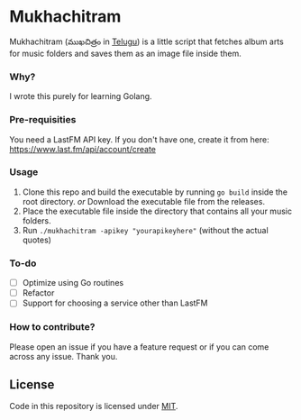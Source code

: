 # Mukhachitram

Mukhachitram (ముఖచిత్రం in [Telugu](https://en.wikipedia.org/wiki/Telugu_language)) is a little script that fetches album arts for music folders and saves them as an image file inside them.

### Why?
I wrote this purely for learning Golang.

### Pre-requisities
You need a LastFM API key. If you don't have one, create it from here: https://www.last.fm/api/account/create

### Usage
1. Clone this repo and build the executable by running `go build` inside the root directory.
*or*
Download the executable file from the releases.
2. Place the executable file inside the directory that contains all your music folders.
3. Run `./mukhachitram -apikey "yourapikeyhere"` (without the actual quotes)

### To-do
- [ ] Optimize using Go routines
- [ ] Refactor
- [ ] Support for choosing a service other than LastFM

### How to contribute?
Please open an issue if you have a feature request or if you can come across any issue. Thank you.

## License
Code in this repository is licensed under [MIT](https://mit-license.org).
